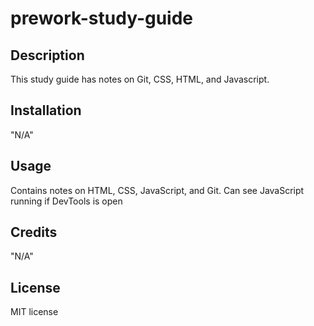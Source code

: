 # prework-study-guide
## Description

This study guide has notes on Git, CSS, HTML, and Javascript.



## Installation

"N/A"

## Usage

Contains notes on HTML, CSS, JavaScript, and Git. Can see JavaScript running if DevTools is open


## Credits

"N/A"

## License

MIT license

